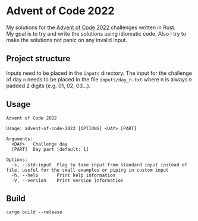 # Advent of Code 2022

My solutions for the [Advent of Code 2022](https://adventofcode.com/2022) challenges written in Rust.  
My goal is to try and write the solutions using idiomatic code. Also I try to make the solutions not panic on any invalid input.

## Project structure

Inputs need to be placed in the `inputs` directory. The input for the challenge of day `n` needs to be placed in the file `inputs/day_n.txt` where n is always `0` padded 2 digits (e.g. 01, 02, 03...).

## Usage

```console
Advent of Code 2022

Usage: advent-of-code-2022 [OPTIONS] <DAY> [PART]

Arguments:
  <DAY>   Challenge day
  [PART]  Day part [default: 1]

Options:
  -s, --std-input  Flag to take input from standard input instead of file, useful for the small examples or piping in custom input
  -h, --help       Print help information
  -V, --version    Print version information
```

## Build

```console
cargo build --release
```
